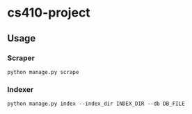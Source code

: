# cs410-project

## Usage


### Scraper
```
python manage.py scrape
```

### Indexer
```
python manage.py index --index_dir INDEX_DIR --db DB_FILE
```